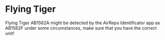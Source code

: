 # Flying Tiger

Flying Tiger AB1562A might be detected by the AirReps Identificator app as AB1562F under some circumstances, make sure that you have the correct unit!

